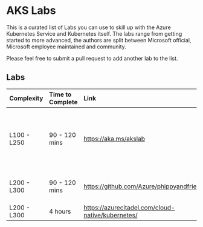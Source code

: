 # AKS Labs

This is a curated list of Labs you can use to skill up with the Azure Kubernetes Service and Kubernetes itself.
The labs range from getting started to more advanced, the authors are split between Microsoft official, Microsoft employee maintained and community.

Please feel free to submit a pull request to add another lab to the list.

## Labs
| Complexity   | Time to Complete | Link              | Top 5 Topic Areas |
|:-------------|:-----------------|:------------------|:------------------|
| L100 - L250  | 90 - 120 mins | https://aka.ms/akslab                       | Cluster Creation, intro to kubectl, Yaml composition, Deployments and Helm  |
| L200 - L300  | 90 - 120 mins | https://github.com/Azure/phippyandfriends   | Ingress, Scaling, DevOps, Draft    |
| L200 - L300  | 4 hours | https://azurecitadel.com/cloud-native/kubernetes/ | |
